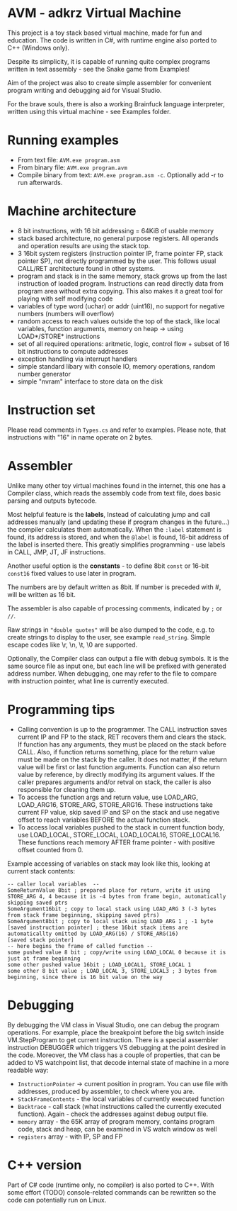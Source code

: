 # AVM - adkrz Virtual Machine

This project is a toy stack based virtual machine, made for fun and education.
The code is written in C#, with runtime engine also ported to C++ (Windows only).

Despite its simplicity, it is capable of running quite complex programs written in text assembly - see the Snake game from Examples!

Aim of the project was also to create simple assembler for convenient program writing and debugging aid for Visual Studio.

For the brave souls, there is also a working Brainfuck language interpreter, written using this virtual machine - see Examples folder.

# Running examples
- From text file: `AVM.exe program.asm`
- From binary file: `AVM.exe program.avm`
- Compile binary from text: `AVM.exe program.asm -c`. Optionally add -r to run afterwards.


# Machine architecture
- 8 bit instructions, with 16 bit addressing = 64KiB of usable memory
- stack based architecture, no general purpose registers. All operands and operation results are using the stack top.
- 3 16bit system registers (instruction pointer IP, frame pointer FP, stack pointer SP), not directly programmed by the user. This follows usual CALL/RET architecture found in other systems.
- program and stack is in the same memory, stack grows up from the last instruction of loaded program. Instructions can read directly data from program area without extra copying. This also makes it a great tool for playing with self modifying code
- variables of type word (uchar) or addr (uint16), no support for negative numbers (numbers will overflow)
- random access to reach values outside the top of the stack, like local variables, function arguments, memory on heap -> using LOAD\*/STORE\* instructions
- set of all required operations: aritmetic, logic, control flow + subset of 16 bit instructions to compute addresses
- exception handling via interrupt handlers
- simple standard libary with console IO, memory operations, random number generator
- simple "nvram" interface to store data on the disk

# Instruction set
Please read comments in `Types.cs` and refer to examples. Please note, that instructions with "16" in name operate on 2 bytes.

# Assembler
Unlike many other toy virtual machines found in the internet, this one has a Compiler class, which reads the assembly code from text file, does basic parsing and outputs bytecode.

Most helpful feature is the **labels**, Instead of calculating jump and call addresses manually (and updating these if program changes in the future...) the compiler calculates them automatically. When the `:label` statement is found, its address is stored, and when the `@label` is found, 16-bit address of the label is inserted there. This greatly simplifies programming - use labels in CALL, JMP, JT, JF instructions.

Another useful option is the **constants** - to define 8bit `const` or 16-bit `const16` fixed values to use later in program.

The numbers are by default written as 8bit. If number is preceded with #, will be written as 16 bit.

The assembler is also capable of processing comments, indicated by `;` or `//`.

Raw strings in `"double quotes"` will be also dumped to the code, e.g. to create strings to display to the user, see example `read_string`. Simple escape codes like \r, \n, \t, \0 are supported.

Optionally, the Compiler class can output a file with debug symbols. It is the same source file as input one, but each line will be prefixed with generated address number. When debugging, one may refer to the file to compare with instruction pointer, what line is currently executed.

# Programming tips
- Calling convention is up to the programmer. The CALL instruction saves current IP and FP to the stack, RET recovers them and clears the stack. If function has any arguments, they must be placed on the stack before CALL. Also, if function returns something, place for the return value must be made on the stack by the caller. It does not matter, if the return value will be first or last function arguments. Function can also return value by reference, by directly modifying its argument values. If the caller prepares arguments and/or retval on stack, the caller is also responsible for cleaning them up.
- To access the function args and return value, use LOAD_ARG, LOAD_ARG16, STORE_ARG, STORE_ARG16. These instructions take current FP value, skip saved IP and SP on the stack and use negative offset to reach variables BEFORE the actual function stack.
- To access local variables pushed to the stack in current function body, use LOAD_LOCAL, STORE_LOCAL, LOAD_LOCAL16, STORE_LOCAL16. These functions reach memory AFTER frame pointer - with positive offset counted from 0.

Example accessing of variables on stack may look like this, looking at current stack contents:

```
-- caller local variables  --
SomeReturnValue 8bit ; prepared place for return, write it using STORE_ARG 4, 4 because it is -4 bytes from frame begin, automatically skipping saved ptrs
SomeArgument16bit ; copy to local stack using LOAD_ARG 3 (-3 bytes from stack frame beginning, skipping saved ptrs)
SomeArgument8bit ; copy to local stack using LOAD_ARG 1 ; -1 byte
[saved instruction pointer] ; these 16bit stack items are automaticallty omitted by LOAD_ARG(16) / STORE_ARG(16)
[saved stack pointer]
-- here begins the frame of called function --
some pushed value 8 bit ; copy/write using LOAD_LOCAL 0 because it is just at frame beginning
some other pushed value 16bit ; LOAD_LOCAL1, STORE_LOCAL 1
some other 8 bit value ; LOAD_LOCAL 3, STORE_LOCAL3 ; 3 bytes from beginning, since there is 16 bit value on the way
```

# Debugging
By debugging the VM class in Visual Studio, one can debug the program operations. For example, place the breakpoint before the big switch inside VM.StepProgram to get current instruction.
There is a special assembler instruction DEBUGGER which triggers VS debugging at the point desired in the code.
Moreover, the VM class has a couple of properties, that can be added to VS watchpoint list, that decode internal state of machine in a more readable way:

- `InstructionPointer` -> current position in program. You can use file with addresses, produced by assembler, to check where you are.
- `StackFrameContents` - the local variables of currently executed function
- `Backtrace` - call stack (what instructions called the currently executed function). Again - check the addresses against debug output file.
- `memory` array - the 65K array of program memory, contains program code, stack and heap, can be examined in VS watch window as well
- `registers` array - with IP, SP and FP

# C++ version
Part of C# code (runtime only, no compiler) is also ported to C++. With some effort (TODO) console-related commands can be rewritten so the code can potentially run on Linux.

